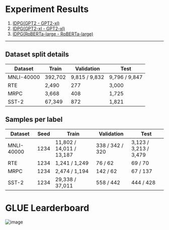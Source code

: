 # Experiment Results
1. [IDPG(GPT2 - GPT2-xl)](IDPG_gpt2_gpt2-xl.md)
2. [IDPG(GPT2-xl - GPT2-xl)](IDPG_gpt2-xl_gpt2-xl.md)
3. [IDPG(RoBERTa-large - RoBERTa-large)](IDPG_roberta-large_roberta-large.md)

---

## Dataset split details

|Dataset        |Train    | Validation    | Test        |
|---            |---      |---            |---          |
|MNLI-40000     | 392,702 | 9,815 / 9,832 |9,796 / 9,847|
|RTE            | 2,490   |     277       |    3,000    |
|MRPC           | 3,668   |     408       |    1,725    |
|SST-2          | 67,349  |     872       |    1,821    |

## Samples per label

|Dataset        |Seed |Train                     | Validation      | Test                 |
|---            |---  |---                       |---              |---                   |
|MNLI-40000     |1234 | 11,802 / 14,011 / 13,187 | 338 / 342 / 320 | 3,123 / 3,213 / 3,479|
|RTE            |1234 | 1,241 / 1,249            | 76 / 62         | 69 / 70              |
|MRPC           |1234 | 2,474 / 1,194            | 142 / 62        | 67 / 137             |
|SST-2          |1234 | 29,338 / 37,011          | 558 / 442       | 444 / 428            |

# GLUE Learderboard

![image](https://user-images.githubusercontent.com/29649894/146649318-c57bd7e4-7d01-46d5-8ae9-061b3487069e.png)


